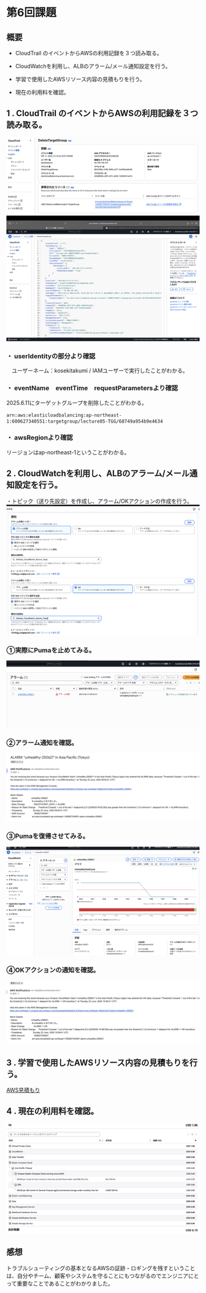 # 第6回課題

## 概要
* CloudTrail のイベントからAWSの利用記録を３つ読み取る。

* CloudWatchを利用し、ALBのアラーム/メール通知設定を行う。
　
* 学習で使用したAWSリソース内容の見積もりを行う。

* 現在の利用料を確認。


## 1 . CloudTrail のイベントからAWSの利用記録を３つ読み取る。

![cloudtrail](image6/1.cloudtrail.png)
![json](image6/2.cloudtrailjson.png)

### ・ userIdentityの部分より確認
　ユーザーネーム：kosekitakumi /
IAMユーザーで実行したことがわかる。

### ・ eventName　eventTime　requestParametersより確認
2025.6.11にターゲットグループを削除したことがわかる。　
```
arn:aws:elasticloadbalancing:ap-northeast-1:600627340551:targetgroup/lecture05-TGG/68749a954b9e4634
```
### ・ awsRegionより確認
リージョンはap-northeast-1ということがわかる。
　　

## 2 . CloudWatchを利用し、ALBのアラーム/メール通知設定を行う。
・トピック（送り先設定）を作成し、アラーム/OKアクションの作成を行う。
![alarm](image6/2.5alarm.ok.png)

### ①実際にPumaを止めてみる。
![3](image6/3.alarmunhealthy.png)
### ②アラーム通知を確認。
![4](image6/4.mailunhealthy.png)
### ③Pumaを復帰させてみる。
![5](image6/5.OKhealthy.png)
### ④OKアクションの通知を確認。
![6](image6/6.okmail.png)


## 3 . 学習で使用したAWSリソース内容の見積もりを行う。

[AWS見積もり](https://calculator.aws/#/estimate?id=9290ce016528a2d1e30db172cf14c6bf8628d863)


## 4 . 現在の利用料を確認。
![コスト](image6/kosuto.png)

## 感想
トラブルシューティングの基本となるAWSの証跡・ロギングを残すということは、自分やチーム、顧客やシステムを守ることにもつながるのでエンジニアにとって重要なことであることがわかりました。